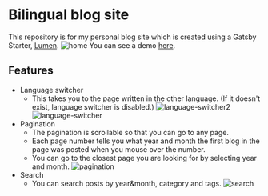 # Bilingual blog site
This repository is for my personal blog site which is created using a Gatsby Starter, [Lumen](https://github.com/alxshelepenok/gatsby-starter-lumen).
![home](https://user-images.githubusercontent.com/33141219/63446713-8a83bc00-c3ef-11e9-828d-e5349857b37f.gif)
You can see a demo [here](https://sayakaono.github.io/gatsby-blog/).

## Features
- Language switcher
	- This takes you to the page written in the other language. (If it doesn't exist, language switcher is disabled.)
    ![language-switcher2](https://user-images.githubusercontent.com/33141219/63446796-b606a680-c3ef-11e9-982b-72240a78fe8e.png)
    ![language-switcher](https://user-images.githubusercontent.com/33141219/63446795-b606a680-c3ef-11e9-9f58-dbb4d04dd806.png)
- Pagination
	- The pagination is scrollable so that you can go to any page.
	- Each page number tells you what year and month the first blog in the page was posted when you mouse over the number.
	- You can go to the closest page you are looking for by selecting year and month.
    ![pagination](https://user-images.githubusercontent.com/33141219/63446881-d9315600-c3ef-11e9-8439-9f97ddf39b15.gif)
- Search
	- You can search posts by year&month, category and tags.
    ![search](https://user-images.githubusercontent.com/33141219/63446888-dc2c4680-c3ef-11e9-9f41-ee2ca1d5b8c8.gif)
